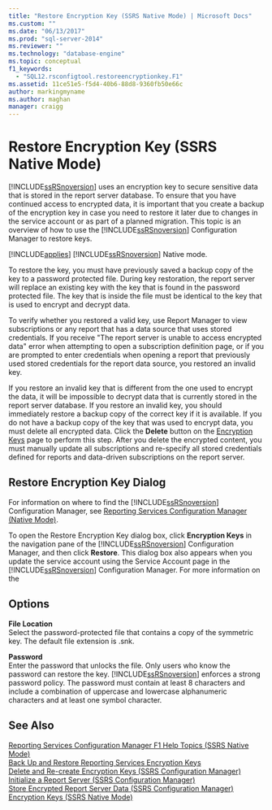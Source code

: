 ```yaml
---
title: "Restore Encryption Key (SSRS Native Mode) | Microsoft Docs"
ms.custom: ""
ms.date: "06/13/2017"
ms.prod: "sql-server-2014"
ms.reviewer: ""
ms.technology: "database-engine"
ms.topic: conceptual
f1_keywords: 
  - "SQL12.rsconfigtool.restoreencryptionkey.F1"
ms.assetid: 11ce51e5-f5d4-40b6-88d8-9360fb50e66c
author: markingmyname
ms.author: maghan
manager: craigg
---
```

# Restore Encryption Key (SSRS Native Mode)
  [!INCLUDE[ssRSnoversion](../../includes/ssrsnoversion-md.md)] uses an encryption key to secure sensitive data that is stored in the report server database. To ensure that you have continued access to encrypted data, it is important that you create a backup of the encryption key in case you need to restore it later due to changes in the service account or as part of a planned migration. This topic is an overview of how to use the [!INCLUDE[ssRSnoversion](../../includes/ssrsnoversion-md.md)] Configuration Manager to restore keys.  
  
 [!INCLUDE[applies](../../includes/applies-md.md)] [!INCLUDE[ssRSnoversion](../../includes/ssrsnoversion-md.md)] Native mode.  
  
 To restore the key, you must have previously saved a backup copy of the key to a password protected file. During key restoration, the report server will replace an existing key with the key that is found in the password protected file. The key that is inside the file must be identical to the key that is used to encrypt and decrypt data.  
  
 To verify whether you restored a valid key, use Report Manager to view subscriptions or any report that has a data source that uses stored credentials. If you receive "The report server is unable to access encrypted data" error when attempting to open a subscription definition page, or if you are prompted to enter credentials when opening a report that previously used stored credentials for the report data source, you restored an invalid key.  
  
 If you restore an invalid key that is different from the one used to encrypt the data, it will be impossible to decrypt data that is currently stored in the report server database. If you restore an invalid key, you should immediately restore a backup copy of the correct key if it is available. If you do not have a backup copy of the key that was used to encrypt data, you must delete all encrypted data. Click the **Delete** button on the [Encryption Keys](../../../2014/sql-server/install/encryption-keys-ssrs-native-mode.md) page to perform this step. After you delete the encrypted content, you must manually update all subscriptions and re-specify all stored credentials defined for reports and data-driven subscriptions on the report server.  
  
## Restore Encryption Key Dialog  
 For information on where to find the [!INCLUDE[ssRSnoversion](../../includes/ssrsnoversion-md.md)] Configuration Manager, see [Reporting Services Configuration Manager &#40;Native Mode&#41;](../../../2014/sql-server/install/reporting-services-configuration-manager-native-mode.md).  
  
 To open the Restore Encryption Key dialog box, click **Encryption Keys** in the navigation pane of the [!INCLUDE[ssRSnoversion](../../includes/ssrsnoversion-md.md)] Configuration Manager, and then click **Restore**. This dialog box also appears when you update the service account using the Service Account page in the [!INCLUDE[ssRSnoversion](../../includes/ssrsnoversion-md.md)] Configuration Manager. For more information on the  
  
## Options  
 **File Location**  
 Select the password-protected file that contains a copy of the symmetric key. The default file extension is .snk.  
  
 **Password**  
 Enter the password that unlocks the file. Only users who know the password can restore the key. [!INCLUDE[ssRSnoversion](../../includes/ssrsnoversion-md.md)] enforces a strong password policy. The password must contain at least 8 characters and include a combination of uppercase and lowercase alphanumeric characters and at least one symbol character.  
  
## See Also  
 [Reporting Services Configuration Manager F1 Help Topics &#40;SSRS Native Mode&#41;](../../../2014/sql-server/install/reporting-services-configuration-manager-f1-help-topics-ssrs-native-mode.md)   
 [Back Up and Restore Reporting Services Encryption Keys](../../reporting-services/install-windows/ssrs-encryption-keys-back-up-and-restore-encryption-keys.md)   
 [Delete and Re-create Encryption Keys  &#40;SSRS Configuration Manager&#41;](../../reporting-services/install-windows/ssrs-encryption-keys-delete-and-re-create-encryption-keys.md)   
 [Initialize a Report Server &#40;SSRS Configuration Manager&#41;](../../reporting-services/install-windows/ssrs-encryption-keys-initialize-a-report-server.md)   
 [Store Encrypted Report Server Data &#40;SSRS Configuration Manager&#41;](../../reporting-services/install-windows/ssrs-encryption-keys-store-encrypted-report-server-data.md)   
 [Encryption Keys &#40;SSRS Native Mode&#41;](../../../2014/sql-server/install/encryption-keys-ssrs-native-mode.md)  
  
  
